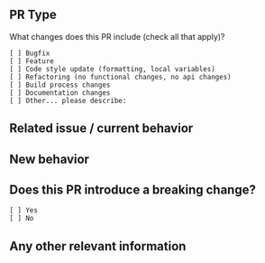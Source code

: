 ## PR Type
What changes does this PR include (check all that apply)?
```
[ ] Bugfix
[ ] Feature
[ ] Code style update (formatting, local variables)
[ ] Refactoring (no functional changes, no api changes)
[ ] Build process changes
[ ] Documentation changes
[ ] Other... please describe:
```

## Related issue / current behavior
<!-- Please link to the issue you are resolving, or describe the current behavior that you are modifying. -->


## New behavior
<!-- Describe the new behavior, and how it fixes the original issue. -->


## Does this PR introduce a breaking change?
```
[ ] Yes
[ ] No
```
<!-- If this PR contains a breaking change, how will it affect existing applications? What must those applications do to use the updated library after this change is implemented? -->


## Any other relevant information
